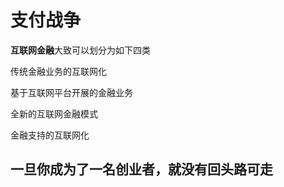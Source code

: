 # 支付战争     

<b>互联网金融</b>大致可以划分为如下四类     

传统金融业务的互联网化    

基于互联网平台开展的金融业务     

全新的互联网金融模式    

金融支持的互联网化          

##  一旦你成为了一名创业者，就没有回头路可走

